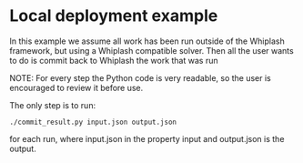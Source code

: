 # Local deployment example

In this example we assume all work has been run outside of the Whiplash framework, but using a Whiplash compatible solver. Then all the user wants to do is commit back to Whiplash the work that was run

NOTE: For every step the Python code is very readable, so the user is encouraged to review it before use.

The only step is to run:

    ./commit_result.py input.json output.json

for each run, where input.json in the property input and output.json is the output.
